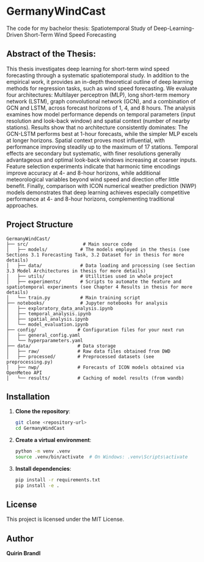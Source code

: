 # GermanyWindCast

The code for my bachelor thesis: Spatiotemporal Study of
Deep-Learning-Driven Short-Term Wind
Speed Forecasting

## Abstract of the Thesis:

This thesis investigates deep learning for short-term wind speed forecasting through
a systematic spatiotemporal study. In addition to the empirical work, it provides
an in-depth theoretical outline of deep learning methods for regression tasks, such
as wind speed forecasting. We evaluate four architectures: Multilayer perceptron
(MLP), long short-term memory network (LSTM), graph convolutional network
(GCN), and a combination of GCN and LSTM, across forecast horizons of 1, 4,
and 8 hours. The analysis examines how model performance depends on temporal
parameters (input resolution and look-back window) and spatial context (number
of nearby stations). Results show that no architecture consistently dominates:
The GCN-LSTM performs best at 1-hour forecasts, while the simpler MLP excels
at longer horizons. Spatial context proves most influential, with performance
improving steadily up to the maximum of 17 stations. Temporal effects are
secondary but systematic, with finer resolutions generally advantageous and optimal
look-back windows increasing at coarser inputs. Feature selection experiments
indicate that harmonic time encodings improve accuracy at 4- and 8-hour horizons,
while additional meteorological variables beyond wind speed and direction offer
little benefit. Finally, comparison with ICON numerical weather prediction (NWP)
models demonstrates that deep learning achieves especially competitive performance
at 4- and 8-hour horizons, complementing traditional approaches.

## Project Structure

```
GermanyWindCast/
├── src/                    # Main source code
│   ├── models/            # The models employed in the thesis (see Sections 3.1 Forecasting Task, 3.2 Dataset for in thesis for more details)
│   ├── data/              # Data loading and processing (see Section 3.3 Model Architectures in thesis for more details)
│   ├── utils/             # Utillities used in whole project
│   ├── experiments/       # Scripts to automate the feature and spatiotemporal experiments (see Chapter 4 Results in thesis for more details)
│   └── train.py           # Main training script
├── notebooks/             # Jupyter notebooks for analysis
│   ├── exploratory_data_analysis.ipynb
│   ├── temporal_analysis.ipynb
│   ├── spatial_analysis.ipynb
│   └── model_evaluation.ipynb
├── config/               # Configuration files for your next run
│   ├── general_config.yaml
│   └── hyperparameters.yaml
├── data/                 # Data storage
│   ├── raw/              # Raw data files obtained from DWD
│   ├── processed/        # Preprocessed datasets (see preprocessing.py)
│   ├── nwp/              # Forecasts of ICON models obtained via OpenMeteo API
│   └── results/          # Caching of model results (from wandb)
```

## Installation

1. **Clone the repository**:
   ```bash
   git clone <repository-url>
   cd GermanyWindCast
   ```

2. **Create a virtual environment**:
   ```bash
   python -m venv .venv
   source .venv/bin/activate  # On Windows: .venv\Scripts\activate
   ```

3. **Install dependencies**:
   ```bash
   pip install -r requirements.txt
   pip install -e .
   ```

## License

This project is licensed under the MIT License.

## Author

**Quirin Brandl**
